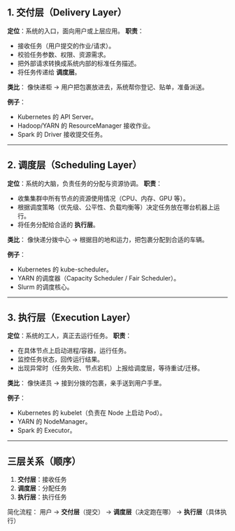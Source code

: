 ## 1. 交付层（Delivery Layer）

**定位**：系统的入口，面向用户或上层应用。
 **职责**：

- 接收任务（用户提交的作业/请求）。
- 校验任务参数、权限、资源需求。
- 把外部请求转换成系统内部的标准任务描述。
- 将任务传递给 **调度层**。

**类比**：
 像快递柜 → 用户把包裹放进去，系统帮你登记、贴单，准备派送。

**例子**：

- Kubernetes 的 API Server。
- Hadoop/YARN 的 ResourceManager 接收作业。
- Spark 的 Driver 接收提交任务。

------

## 2. 调度层（Scheduling Layer）

**定位**：系统的大脑，负责任务的分配与资源协调。
 **职责**：

- 收集集群中所有节点的资源使用情况（CPU、内存、GPU 等）。
- 根据调度策略（优先级、公平性、负载均衡等）决定任务放在哪台机器上运行。
- 将任务分配给合适的 **执行层**。

**类比**：
 像快递分拨中心 → 根据目的地和运力，把包裹分配到合适的车辆。

**例子**：

- Kubernetes 的 kube-scheduler。
- YARN 的调度器（Capacity Scheduler / Fair Scheduler）。
- Slurm 的调度核心。

------

## 3. 执行层（Execution Layer）

**定位**：系统的工人，真正去运行任务。
 **职责**：

- 在具体节点上启动进程/容器，运行任务。
- 监控任务状态，回传运行结果。
- 出现异常时（任务失败、节点宕机）上报给调度层，等待重试/迁移。

**类比**：
 像快递员 → 接到分拨的包裹，亲手送到用户手里。

**例子**：

- Kubernetes 的 kubelet（负责在 Node 上启动 Pod）。
- YARN 的 NodeManager。
- Spark 的 Executor。

------

## 三层关系（顺序）

1. **交付层**：接收任务
2. **调度层**：分配任务
3. **执行层**：执行任务

简化流程：
 用户 → **交付层**（提交） → **调度层**（决定跑在哪） → **执行层**（具体执行）